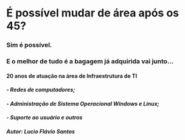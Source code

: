 # É possível mudar de área após os 45?

### Sim é possível. 

### E o melhor de tudo é a bagagem já adquirida vai junto... 

#### 20 anos de atuação na área de Infraestrutura de TI

#### _- Redes de computadores;_

#### _- Administração de Sistema Operacional Windows e Linux;_

#### _- Suporte ao usuário e outros_





##### Autor: Lucio Flávio Santos











 













##

